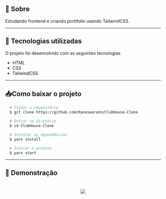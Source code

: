 ## 🔖 Sobre
Estudando frontend e criando portifolio usando TailwindCSS.

---

## 🚀 Tecnologias utilizadas
O projeto foi desenvolvido com as seguintes tecnologias
- HTML
- CSS
- TailwindCSS

---

## 📥Como baixar o projeto

```bash
  # Clonar o repositório
  $ git clone https://github.com/Kaneswarann/ClubHouse-Clone

  # Entrar no diretório
  $ cd ClubHouse-Clone

  # Instalar as dependências
  $ yarn install

  # Iniciar o projeto
  $ yarn start
```
---
## 📌 Demonstração

<h1 align="center"> 
  <img src="https://i.imgur.com/2x70v5N.png">
</h1>
